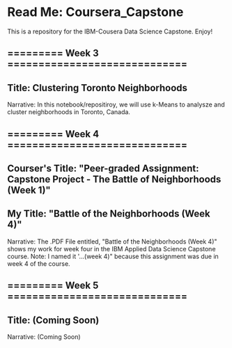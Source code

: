 # Read Me: Coursera_Capstone
This is a repository for the IBM-Cousera Data Science Capstone.
Enjoy!

## ========= Week 3 =============================
## Title: Clustering Toronto Neighborhoods

Narrative: In this notebook/repositiroy, we will use k-Means to analysze and cluster neighborhoods in Toronto, Canada.

## ========= Week 4 =============================
## Courser's Title: "Peer-graded Assignment: Capstone Project - The Battle of Neighborhoods (Week 1)"
## My Title: "Battle of the Neighborhoods (Week 4)"
Narrative: The .PDF File entitled, "Battle of the Neighborhoods (Week 4)" shows my work for week four in the IBM Applied Data Science Capstone course. Note: I named it '...(week 4)" because this assignment was due in week 4 of the course.  

## ========= Week 5 =============================
## Title: (Coming Soon)
Narrative: (Coming Soon)

